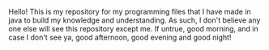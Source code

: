 Hello! 
This is my repository for my programming files that I have made in java to build my knowledge and understanding. 
As such, I don't believe any one else will see this repository except me. 
If untrue, good morning, and in case I don't see ya, good afternoon, good evening and good night!
